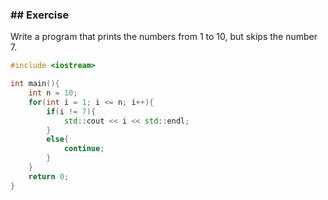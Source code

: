 ### ## Exercise

Write a program that prints the numbers from 1 to 10, but skips the number 7.

```c++
#include <iostream>

int main(){
    int n = 10;
    for(int i = 1; i <= n; i++){
        if(i != 7){
            std::cout << i << std::endl;
        }
        else{
            continue;
        }
    }
    return 0;
}
```